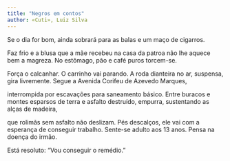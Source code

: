 ```yaml
---
title: "Negros em contos"
author: «Cuti», Luiz Silva
---
```

<div data-schema-version="8"><p>Se o dia for bom, ainda sobrará para as balas e um maço de cigarros.</p> <p>Faz frio e a blusa que a mãe recebeu na casa da patroa não lhe aquece bem a magreza. No estômago, pão e café puros torcem-se.</p> <p>Força o calcanhar. O carrinho vai parando. A roda dianteira no ar, suspensa, gira livremente. Segue a Avenida Corifeu de Azevedo Marques,</p> <p>interrompida por escavações para saneamento básico. Entre buracos e montes esparsos de terra e asfalto destruído, empurra, sustentando as alças de madeira,</p> <p>que rolimãs sem asfalto não deslizam. Pés descalços, ele vai com a esperança de conseguir trabalho. Sente-se adulto aos 13 anos. Pensa na doença do irmão.</p> <p>Está resoluto: “Vou conseguir o remédio.”</p> </div>